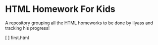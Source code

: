# HTML Homework For Kids

A repository grouping all the HTML homeworks to be done by Ilyass and tracking his progress!

[ ] first.html
